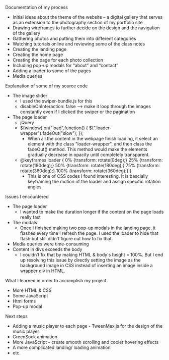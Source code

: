 Documentation of my process
- Initial ideas about the theme of the website – a digital gallery that serves as an extension to the photography section of my portfolio site
- Drawing wireframes to further decide on the design and the navigation of the gallery
- Gathering photos and putting them into different categories
- Watching tutorials online and reviewing some of the class notes
- Creating the landing page
- Creating the home page
- Creating the page for each photo collection
- Including pop-up modals for “about” and “contact”
- Adding a loader to some of the pages
- Media queries

Explanation of some of my source code
- The image slider
  - I used the swiper-bundle.js for this
  - disableOnInteraction: false --> make it loop through the images constantly even if I clicked the swiper or the pagination
- The page loader 
  - jQuery
  - $(window).on("load",function() {
			$(".loader-wrapper").fadeOut("slow");
		});
	- When all the content in the webpage finish loading, it select an element with the class "loader-wrapper", and then class the fadeOut() method. This method would make the elements gradually decrease in opacity until completely transparent. 
  - @keyframes loader {
	0% {transform: rotate(0deg);}
	25% {transform: rotate(180deg);}
	50% {transform: rotate(180deg);}
	75% {transform: rotate(360deg);}
	100% {transform: rotate(360deg);}
}
	- This is one of CSS codes I found interesting. It is bascially keyframing the motion of the loader and assign specific rotation angles.  

Issues I encountered
- The page loader
  - I wanted to make the duration longer if the content on the page loads really fast
- The modals
  - Once I finished making two pop-up modals in the landing page, it flashes every time I refresh the page. I used the loader to hide that flash but still didn’t figure out how to fix that. 
- Media queries were time-consuming
- Content in divs exceeds the body
  - I couldn’t fix that by making HTML & body's height = 100%. But I end up resolving this issue by directly setting the image as the background image in CSS instead of inserting an image inside a wrapper div in HTML.

What I learned in order to accomplish my project
- More HTML & CSS
- Some JavaScript
- Html forms
- Pop-up modal

Next steps
- Adding a music player to each page - TweenMax.js for the design of the music player
- GreenSock animation
- More JavaScript – create smooth scrolling and cooler hovering effects
- A more complicated landing/ loading animation
- etc.
